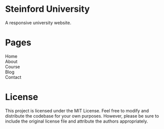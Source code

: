 <h1>Steinford University</h1>
A responsive university website.


<h1>Pages</h1>
Home<br>
About<br>
Course<br>
Blog<br>
Contact<br>


<h1>License</h1>
This project is licensed under the MIT License. Feel free to modify and distribute the codebase for your own purposes. However, please be sure to include the original license file and attribute the authors appropriately.
